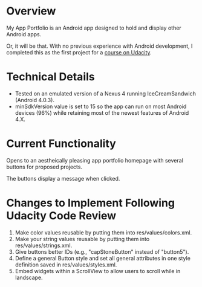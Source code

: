 # Overview

My App Portfolio is an Android app designed to hold and display other Android apps.

Or, it will be that.  With no previous experience with Android development, I completed this as the first project for a [course on Udacity](https://www.udacity.com/course/android-developer-nanodegree--nd801).

# Technical Details

- Tested on an emulated version of a Nexus 4 running IceCreamSandwich (Android 4.0.3).
- minSdkVersion value is set to 15 so the app can run on most Android devices (96%) while retaining most of the newest features of Android 4.X.

# Current Functionality

Opens to an aestheically pleasing app portfolio homepage with several buttons for proposed projects.

The buttons display a message when clicked.

# Changes to Implement Following Udacity Code Review

1. Make color values reusable by putting them into res/values/colors.xml.
2. Make your string values reusable by putting them into res/values/strings.xml.
3. Give buttons better IDs (e.g., "capStoneButton" instead of "button5").
4. Define a general Button style and set all general attributes in one style definition saved in res/values/styles.xml.
5. Embed widgets within a ScrollView to allow users to scroll while in landscape.
